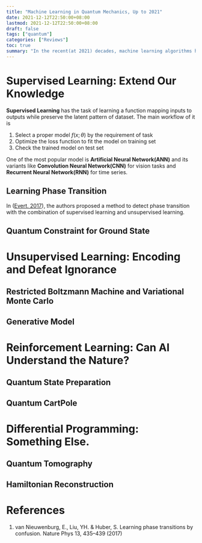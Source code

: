 ```yaml
---
title: "Machine Learning in Quantum Mechanics, Up to 2021"
date: 2021-12-12T22:50:00+08:00
lastmod: 2021-12-12T22:50:00+08:00
draft: false
tags: ["quantum"]
categories: ["Reviews"]
toc: true
summary: "In the recent(at 2021) decades, machine learning algorithms have been popular in almost all disciplines of science and even art. People have found out that a huge share of research and production problems can be viewed as instances of basic tasks that could get well solved with the modern powerful hardware and algorithms. In physics, there has been already plenty of applications covering data manipulation and model/theory discovering. However, just like those famous algorithms in the past, machine learning has its own caveats. Researchers should get well understanding about the boundary of algorithms' ability. Being a well-trained user instead of package importer would be the new requirements of people in related fields. In this review, we will discuss the success applications of machine learning in quantum physics in recent years and the potential limitation. Then the reader could get a clearer picture on the development of machine learning and quantum physics frontier."
---
```


# Supervised Learning: Extend Our Knowledge

**Supervised Learning** has the task of learning a function mapping inputs to outputs while preserve the latent pattern of dataset. The main workflow of it is
1.  Select a proper model $f(x;\theta)$ by the requirement of task
2.  Optimize the loss function to fit the model on training set
3.  Check the trained model on test set

One of the most popular model is **Artificial Neural Network(ANN)** and its variants like **Convolution Neural Network(CNN)** for vision tasks and **Recurrent Neural Network(RNN)** for time series.

## Learning Phase Transition

In ([Evert. 2017][1]), the authors proposed a method to detect phase transition with the combination of supervised learning and unsupervised learning. 

## Quantum Constraint for Ground State

# Unsupervised Learning: Encoding and Defeat Ignorance

## Restricted Boltzmann Machine and Variational Monte Carlo

## Generative Model

# Reinforcement Learning: Can AI Understand the Nature?

## Quantum State Preparation

## Quantum CartPole

# Differential Programming: Something Else.

## Quantum Tomography

## Hamiltonian Reconstruction

# References

[1]: https://www.nature.com/articles/nphys4037

1.  van Nieuwenburg, E., Liu, YH. & Huber, S. Learning phase transitions by confusion. Nature Phys 13, 435–439 (2017)
